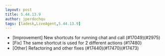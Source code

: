 ```yaml
---
layout: post
title: 5.44.13.9
author: jperdochqu
tags: [ladesk,LiveAgent,5.44.13.9]
---
```

- [Improvement] New shortcuts for running chat and call (#17049)(#2975)
- [Fix] The same shortcut is used for 2 different actions (#17480)
- [Other] Refactoring and other fixes (#17440)(#17470)(#17473)
